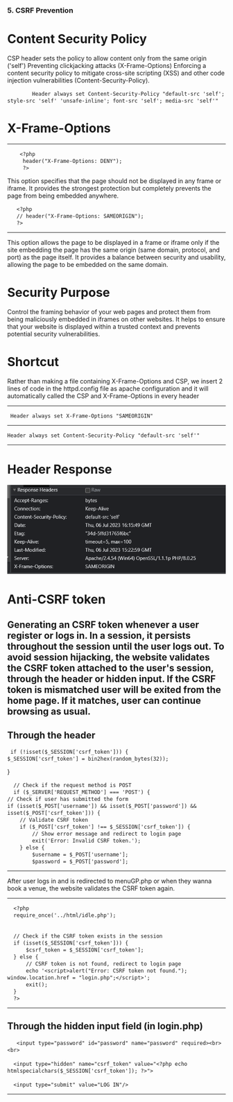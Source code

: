 ### 5. CSRF Prevention

# Content Security Policy
CSP header sets the policy to allow content only from the same origin ('self')
Preventing clickjacking attacks (X-Frame-Options)
Enforcing a content security policy to mitigate cross-site scripting (XSS) and other code injection vulnerabilities (Content-Security-Policy).

            Header always set Content-Security-Policy "default-src 'self'; style-src 'self' 'unsafe-inline'; font-src 'self'; media-src 'self'"
# X-Frame-Options

------
        <?php
         header("X-Frame-Options: DENY");
         ?>


This option specifies that the page should not be displayed in any frame or iframe. It provides the strongest protection but completely prevents the page from being embedded anywhere.



       <?php
       // header("X-Frame-Options: SAMEORIGIN");
       ?>
------

 This option allows the page to be displayed in a frame or iframe only if the site embedding the page has the same origin (same domain, protocol, and port) as the page itself. It provides a balance between security and usability, allowing the page to be embedded on the same domain.

# Security Purpose 
 Control the framing behavior of your web pages and protect them from being maliciously embedded in iframes on other websites. It helps to ensure that your website is displayed within a trusted context and prevents potential security vulnerabilities.


# Shortcut
Rather than making a file containing X-Frame-Options and CSP, we insert 2 lines of code in the httpd.config file as apache configuration  and it will automatically called the CSP and X-Frame-Options in every header

------
     Header always set X-Frame-Options "SAMEORIGIN" 
------

    Header always set Content-Security-Policy "default-src 'self'"
------

# Header Response

![](screenshot/CSRFheader.png)

# Anti-CSRF token

## Generating an CSRF token whenever a user register or logs in. In a session, it persists throughout the session until the user logs out. To avoid session hijacking, the website validates the CSRF token attached to the user's session, through the header or hidden input. If the CSRF token is mismatched user will be exited from the home page. If it matches, user can continue browsing as usual.

Through the header
------
     if (!isset($_SESSION['csrf_token'])) {
    $_SESSION['csrf_token'] = bin2hex(random_bytes(32));
}

      // Check if the request method is POST
      if ($_SERVER['REQUEST_METHOD'] === 'POST') {
    // Check if user has submitted the form
    if (isset($_POST['username']) && isset($_POST['password']) && isset($_POST['csrf_token'])) {
        // Validate CSRF token
        if ($_POST['csrf_token'] !== $_SESSION['csrf_token']) {
            // Show error message and redirect to login page
            exit('Error: Invalid CSRF token.');
        } else {
            $username = $_POST['username'];
            $password = $_POST['password'];

------

After user logs in and is redirected to menuGP.php or when they wanna book a venue, the website validates the CSRF token again.

------

      <?php
      require_once('../html/idle.php');  
      
      
      // Check if the CSRF token exists in the session
      if (isset($_SESSION['csrf_token'])) {
          $csrf_token = $_SESSION['csrf_token'];
      } else {
          // CSRF token is not found, redirect to login page
          echo '<script>alert("Error: CSRF token not found."); window.location.href = "login.php";</script>';
          exit();
      }
      ?>

-----

Through the hidden input field
(in login.php)
-----
       <input type="password" id="password" name="password" required><br><br>
      
      <input type="hidden" name="csrf_token" value="<?php echo htmlspecialchars($_SESSION['csrf_token']); ?>">
      
      <input type="submit" value="LOG IN"/>
  
-----
